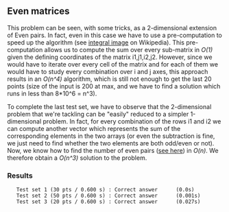 ## Even matrices

This problem can be seen, with some tricks, as a 2-dimensional extension of Even pairs.
In fact, even in this case we have to use a pre-computation to speed up the algorithm (see [integral image](https://en.wikipedia.org/wiki/Summed-area_table) on Wikipedia). This pre-computation allows us to compute the sum over every sub-matrix in *O(1)* given the defining coordinates of the matrix i1,j1,i2,j2. However, since we would have to iterate over every cell of the matrix and for each of them we would have to study every combination over i and j axes, this approach results in an *O(n^4)* algorithm, which is still not enough to get the last 20 points (size of the input is 200 at max, and we have to find a solution which runs in less than 8*10^6 = n^3).

To complete the last test set, we have to observe that the 2-dimensional problem that we're tackling can be "easily" reduced to a simpler 1-dimensional problem. In fact, for every combination of the rows i1 and i2 we can compute another vector which represents the sum of the corresponding elements in the two arrays (or even the subtraction is fine, we just need to find whether the two elements are both odd/even or not). Now, we know how to find the number of even pairs ([see here](../even-pairs)) in *O(n)*. We therefore obtain a *O(n^3)* solution to the problem.  

### Results
```
   Test set 1 (30 pts / 0.600 s) : Correct answer      (0.0s)
   Test set 2 (50 pts / 0.600 s) : Correct answer      (0.001s)
   Test set 3 (20 pts / 0.600 s) : Correct answer      (0.027s)
```

